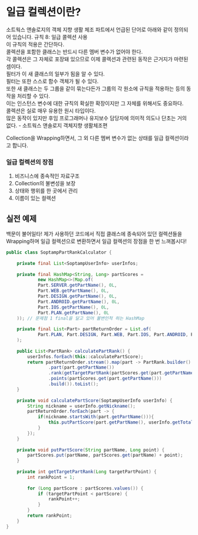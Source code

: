 # 일급 컬렉션이란?
소트웍스 앤솔로지의 객체 지향 생활 체조 파트에서 언급된 단어로 아래와 같이 정의되어 있습니다.
	규칙 8: 일급 콜렉션 사용  
	이 규칙의 적용은 간단하다.  
	콜렉션을 포함한 클래스는 반드시 다른 멤버 변수가 없어야 한다.  
	각 콜렉션은 그 자체로 포장돼 있으므로 이제 콜렉션과 관련된 동작은 근거지가 마련된셈이다.  
	필터가 이 새 클래스의 일부가 됨을 알 수 있다.  
	필터는 또한 스스로 함수 객체가 될 수 있다.  
	또한 새 클래스는 두 그룹을 같이 묶는다든가 그룹의 각 원소에 규칙을 적용하는 등의 동작을 처리할 수 있다.  
	이는 인스턴스 변수에 대한 규칙의 확실한 확장이지만 그 자체를 위해서도 중요하다.  
	콜렉션은 실로 매우 유용한 원시 타입이다.  
	많은 동작이 있지만 후임 프로그래머나 유지보수 담당자에 의미적 의도나 단초는 거의 없다. - 소트웍스 앤솔로지 객체지향 생활체조편

Collection을 Wrapping하면서, 그 외 다른 멤버 변수가 없는 상태를 일급 컬렉션이라고 합니다.

### 일급 컬렉션의 장점
1. 비즈니스에 종속적인 자료구조
2. Collection의 불변성을 보장
3. 상태와 행위를 한 곳에서 관리
4. 이름이 있는 컬렉션

## 실전 예제
백문이 불어일타! 제가 사용하던 코드에서 직접 클래스에 종속되어 있던 컬렉션들을 Wrapping하며 일급 컬렉션으로 변환하면서 일급 컬렉션의 장점을 한 번 느껴봅시다!

```java
public class SoptampPartRankCalculator {  
  
    private final List<SoptampUserInfo> userInfos;  
  
    private final HashMap<String, Long> partScores =  
            new HashMap<>(Map.of(  
            Part.SERVER.getPartName(), 0L,  
            Part.WEB.getPartName(), 0L,  
            Part.DESIGN.getPartName(), 0L,  
            Part.ANDROID.getPartName(), 0L,  
            Part.IOS.getPartName(), 0L,  
            Part.PLAN.getPartName(), 0L  
    )); // 문제점 1 final을 달고 있어 불변인척 하는 HashMap
  
    private final List<Part> partReturnOrder = List.of(  
            Part.PLAN, Part.DESIGN, Part.WEB, Part.IOS, Part.ANDROID, Part.SERVER  
    );  
  
    public List<PartRank> calculatePartRank() {  
        userInfos.forEach(this::calculatePartScore);  
        return partReturnOrder.stream().map(part -> PartRank.builder()  
                .part(part.getPartName())  
                .rank(getTargetPartRank(partScores.get(part.getPartName())))  
                .points(partScores.get(part.getPartName()))  
                .build()).toList();  
    }  
  
    private void calculatePartScore(SoptampUserInfo userInfo) {  
        String nickname = userInfo.getNickname();  
        partReturnOrder.forEach(part -> {  
            if(nickname.startsWith(part.getPartName())){  
                this.putPartScore(part.getPartName(), userInfo.getTotalPoints());  
            }  
        });  
    }  
  
    private void putPartScore(String partName, Long point) {  
        partScores.put(partName, partScores.get(partName) + point);  
    }  
  
    private int getTargetPartRank(Long targetPartPoint) {  
        int rankPoint = 1;  
  
        for (Long partScore : partScores.values()) {  
            if (targetPartPoint < partScore) {  
                rankPoint++;  
            }  
        }  
        return rankPoint;  
    }  
}
```